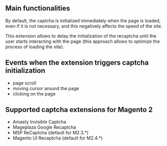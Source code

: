 ## Main functionalities
By default, the captcha is initialized immediately when the page is loaded, even if it is not necessary, and this negatively affects the speed of the site.

This extension allows to delay the initialization of the recaptcha until the user starts interacting with the page (this approach allows to optimize the process of loading the site).

## Events when the extension triggers captcha initialization
- page scroll
- moving cursor around the page
- clicking on the page

## Supported captcha extensions for Magento 2
- Amasty Invisible Captcha
- Mageplaza Google Recaptcha
- MSP ReCaptcha (default for M2.3.*)
- Magento UI Recaptcha (default for M2.4.*)
